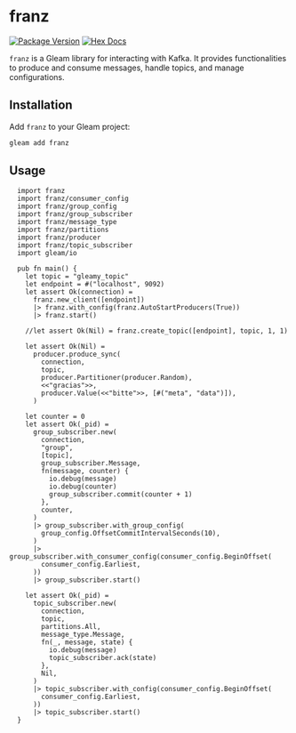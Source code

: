 # franz

[![Package Version](https://img.shields.io/hexpm/v/franz)](https://hex.pm/packages/franz)
[![Hex Docs](https://img.shields.io/badge/hex-docs-ffaff3)](https://hexdocs.pm/franz/)

`franz` is a Gleam library for interacting with Kafka. It provides functionalities to produce and consume messages, handle topics, and manage configurations.

## Installation

Add `franz` to your Gleam project:

```sh
gleam add franz
```

## Usage

```gleam
  import franz
  import franz/consumer_config
  import franz/group_config
  import franz/group_subscriber
  import franz/message_type
  import franz/partitions
  import franz/producer
  import franz/topic_subscriber
  import gleam/io

  pub fn main() {
    let topic = "gleamy_topic"
    let endpoint = #("localhost", 9092)
    let assert Ok(connection) =
      franz.new_client([endpoint])
      |> franz.with_config(franz.AutoStartProducers(True))
      |> franz.start()

    //let assert Ok(Nil) = franz.create_topic([endpoint], topic, 1, 1)

    let assert Ok(Nil) =
      producer.produce_sync(
        connection,
        topic,
        producer.Partitioner(producer.Random),
        <<"gracias">>,
        producer.Value(<<"bitte">>, [#("meta", "data")]),
      )

    let counter = 0
    let assert Ok(_pid) =
      group_subscriber.new(
        connection,
        "group",
        [topic],
        group_subscriber.Message,
        fn(message, counter) {
          io.debug(message)
          io.debug(counter)
          group_subscriber.commit(counter + 1)
        },
        counter,
      )
      |> group_subscriber.with_group_config(
        group_config.OffsetCommitIntervalSeconds(10),
      )
      |> group_subscriber.with_consumer_config(consumer_config.BeginOffset(
        consumer_config.Earliest,
      ))
      |> group_subscriber.start()

    let assert Ok(_pid) =
      topic_subscriber.new(
        connection,
        topic,
        partitions.All,
        message_type.Message,
        fn(_, message, state) {
          io.debug(message)
          topic_subscriber.ack(state)
        },
        Nil,
      )
      |> topic_subscriber.with_config(consumer_config.BeginOffset(
        consumer_config.Earliest,
      ))
      |> topic_subscriber.start()
  }
```
